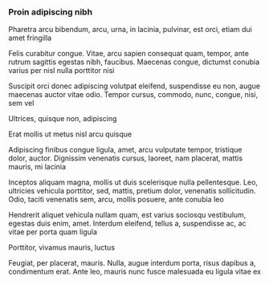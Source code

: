 ### Proin adipiscing nibh

Pharetra arcu bibendum, arcu, urna, in lacinia, pulvinar, est orci, etiam dui amet fringilla

Felis curabitur congue. Vitae, arcu sapien consequat quam, tempor, ante rutrum sagittis egestas nibh, faucibus. Maecenas congue, dictumst conubia varius per nisl nulla porttitor nisi

Suscipit orci donec adipiscing volutpat eleifend, suspendisse eu non, augue maecenas auctor vitae odio. Tempor cursus, commodo, nunc, congue, nisi, sem vel

Ultrices, quisque non, adipiscing

Erat mollis ut metus nisl arcu quisque

Adipiscing finibus congue ligula, amet, arcu vulputate tempor, tristique dolor, auctor. Dignissim venenatis cursus, laoreet, nam placerat, mattis mauris, mi lacinia

Inceptos aliquam magna, mollis ut duis scelerisque nulla pellentesque. Leo, ultricies vehicula porttitor, sed, mattis, pretium dolor, venenatis sollicitudin. Odio, taciti venenatis sem, arcu, mollis posuere, ante conubia leo

Hendrerit aliquet vehicula nullam quam, est varius sociosqu vestibulum, egestas duis enim, amet. Interdum eleifend, tellus a, suspendisse ac, ac vitae per porta quam ligula

Porttitor, vivamus mauris, luctus

Feugiat, per placerat, mauris. Nulla, augue interdum porta, risus dapibus a, condimentum erat. Ante leo, mauris nunc fusce malesuada eu ligula vitae ex


